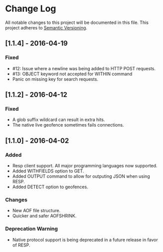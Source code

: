 # Change Log
All notable changes to this project will be documented in this file.
This project adheres to [Semantic Versioning](http://semver.org/).

## [1.1.4] - 2016-04-19
### Fixed
- #12: Issue where a newline was being added to HTTP POST requests.
- #13: OBJECT keyword not accepted for WITHIN command
- Panic on missing key for search requests.

## [1.1.2] - 2016-04-12
### Fixed
- A glob suffix wildcard can result in extra hits.
- The native live geofence sometimes fails connections.

## [1.1.0] - 2016-04-02
### Added
- Resp client support. All major programming languages now supported.
- Added WITHFIELDS option to GET.
- Added OUTPUT command to allow for outputing JSON when using RESP.
- Added DETECT option to geofences.

### Changes
- New AOF file structure.
- Quicker and safer AOFSHRINK.

### Deprecation Warning
- Native protocol support is being deprecated in a future release in favor of RESP.
